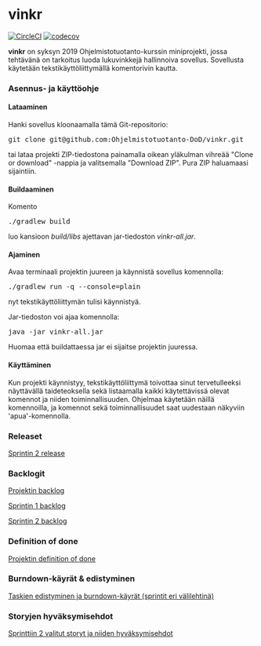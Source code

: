 # vinkr

[![CircleCI](https://circleci.com/gh/Ohjelmistotuotanto-DoD/vinkr.svg?style=svg)](https://circleci.com/gh/Ohjelmistotuotanto-DoD/vinkr)
[![codecov](https://codecov.io/gh/Ohjelmistotuotanto-DoD/vinkr/branch/master/graph/badge.svg)](https://codecov.io/gh/Ohjelmistotuotanto-DoD/vinkr)

**vinkr** on syksyn 2019 Ohjelmistotuotanto-kurssin miniprojekti, jossa tehtävänä on tarkoitus luoda lukuvinkkejä hallinnoiva sovellus. Sovellusta käytetään tekstikäyttöliittymällä komentorivin kautta.


### Asennus- ja käyttöohje

#### Lataaminen

Hanki sovellus kloonaamalla tämä Git-repositorio:
<pre>
git clone git@github.com:Ohjelmistotuotanto-DoD/vinkr.git
</pre>
tai lataa projekti ZIP-tiedostona painamalla oikean yläkulman vihreää "Clone or download" -nappia ja valitsemalla "Download ZIP". Pura ZIP haluamaasi sijaintiin.

#### Buildaaminen

Komento
<pre>
./gradlew build
</pre>
luo kansioon _build/libs_ ajettavan jar-tiedoston _vinkr-all.jar_.

#### Ajaminen

Avaa terminaali projektin juureen ja käynnistä sovellus komennolla:
<pre>
./gradlew run -q --console=plain
</pre>
nyt tekstikäyttöliittymän tulisi käynnistyä.

Jar-tiedoston voi ajaa komennolla:
<pre>
java -jar vinkr-all.jar
</pre>
Huomaa että buildattaessa jar ei sijaitse projektin juuressa.

#### Käyttäminen

Kun projekti käynnistyy, tekstikäyttöliittymä toivottaa sinut tervetulleeksi näyttävällä taideteoksella sekä listaamalla kaikki käytettävissä olevat komennot ja niiden toiminnallisuuden. Ohjelmaa käytetään näillä komennoilla, ja komennot sekä toiminnallisuudet saat uudestaan näkyviin 'apua'-komennolla.

### Releaset

[Sprintin 2 release](https://github.com/Ohjelmistotuotanto-DoD/vinkr/releases/tag/v0.2-sprint2)

### Backlogit

[Projektin backlog](https://github.com/Ohjelmistotuotanto-DoD/vinkr/projects/2)

[Sprintin 1 backlog](https://github.com/Ohjelmistotuotanto-DoD/vinkr/projects/1)

[Sprintin 2 backlog](https://github.com/Ohjelmistotuotanto-DoD/vinkr/projects/3)

### Definition of done

[Projektin definition of done](https://github.com/Ohjelmistotuotanto-DoD/vinkr/blob/master/definitionOfDone.md)

### Burndown-käyrät & edistyminen

[Taskien edistyminen ja burndown-käyrät (sprintit eri välilehtinä)](https://docs.google.com/spreadsheets/d/1IaOlbvyjOnPDexS8vWC0Q_28GK2p_VH0qf8ubIVeSeo/edit?usp=sharing)

### Storyjen hyväksymisehdot

[Sprinttiin 2 valitut storyt ja niiden hyväksymisehdot](https://github.com/Ohjelmistotuotanto-DoD/vinkr/blob/master/hyvaksymiskriteerit.md)
